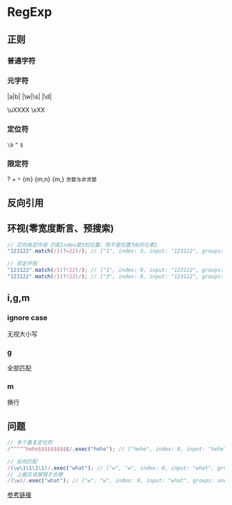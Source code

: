 # RegExp

## 正则

### 普通字符

### 元字符

|a|b|
|\w|\s|
|\d|

\uXXXX
\xXX

### 定位符

`\b` `^` `$`

### 限定符

? + `*` {m} {m,n} {m,}
`贪婪与非贪婪`

## 反向引用

## 环视(零宽度断言、预搜索)

```js
// 正向肯定环视 匹配index是3的位置，而不是位置为0的元素1
"123122".match(/1(?=22)/); // ["1", index: 3, input: "123122", groups: undefined]

// 否定环视
"123122".match(/1(?!22)/); // ["1", index: 0, input: "123122", groups: undefined]
"123122".match(/1(?!23)/); // ["3", index: 0, input: "123122", groups: undefined]
```

## i,g,m

### ignore case

无视大小写

### g

全部匹配

### m

换行

## 问题

```js
// 多个重复定位符
/^^^^^hehe$$$$$$$$$$/.exec("hehe"); // ["hehe", index: 0, input: "hehe", groups: undefined]

// 反向匹配
/(\w\1\1\1\1)/.exec("what"); // ["w", "w", index: 0, input: "what", groups: undefined]
// 上面应该报错才合理
/(\w)/.exec("what"); // ["w", "w", index: 0, input: "what", groups: undefined]
```

[参考链接](http://www.regexlab.com/zh/regref.htm)
